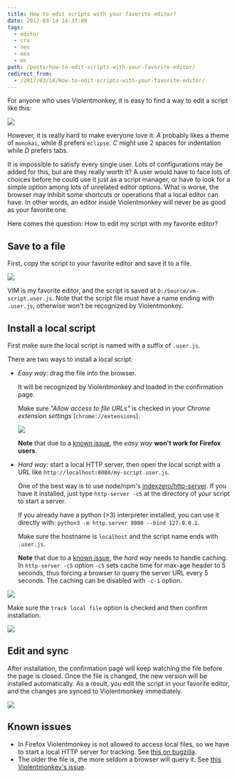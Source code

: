 ```yaml
---
title: How to edit scripts with your favorite editor?
date: 2017-03-14 14:37:09
tags:
  - editor
  - crx
  - nex
  - oex
  - mx
path: /posts/how-to-edit-scripts-with-your-favorite-editor/
redirect_from:
  - /2017/03/14/How-to-edit-scripts-with-your-favorite-editor/
---
```


For anyone who uses Violentmonkey, it is easy to find a way to edit a script like this:

![](editor-1.png)

However, it is really hard to make everyone love it. *A* probably likes a theme of `monokai`, while *B* prefers `eclipse`. *C* might use 2 spaces for indentation while *D* prefers tabs.

It is impossible to satisfy every single user. Lots of configurations may be added for this, but are they really worth it? A user would have to face lots of choices before he could use it just as a script manager, or have to look for a simple option among lots of unrelated editor options. What is worse, the browser may inhibit some shortcuts or operations that a local editor can have. In other words, an editor inside Violentmonkey will never be as good as your favorite one.

Here comes the question: How to edit my script with my favorite editor?

Save to a file
---

First, copy the script to your favorite editor and save it to a file.

![](editor-2.png)

VIM is my favorite editor, and the script is saved at `D:/Source/vm-script.user.js`. Note that the script file must have a name ending with `.user.js`, otherwise won't be recognized by Violentmonkey.

Install a local script
---

First make sure the local script is named with a suffix of `.user.js`.

There are two ways to install a local script:

- *Easy way:* drag the file into the browser.

  It will be recognized by Violentmonkey and loaded in the confirmation page.

  Make sure *"Allow access to file URLs"* is checked in your *Chrome extension settings* (`chrome://extensions`).

  ![](editor-6.png)

  **Note** that due to a [known issue](#known-issues), the *easy way* **won't work for Firefox users**.

- *Hard way:* start a local HTTP server, then open the local script with a URL like `http://localhost:8080/my-script.user.js`.

  One of the best way is to use node/npm's [indexzero/http-server](https://github.com/indexzero/http-server#readme). If you have it installed, just type `http-server -c5` at the directory of your script to start a server.
  
  If you already have a python (>3) interpreter installed, you can use it directly with: `python3 -m http.server 8080 --bind 127.0.0.1`.

  Make sure the hostname is `localhost` and the script name ends with `.user.js`.

  **Note** that due to a [known issue](https://github.com/violentmonkey/violentmonkey/issues/460#issuecomment-434335758), the *hard way* needs to handle caching. In `http-server -c5` option `-c5` sets cache time for max-age header to 5 seconds, thus forcing a browser to query the server URL every 5 seconds. The caching can be disabled with `-c-1` option.

![](editor-3.png)

Make sure the `track local file` option is checked and then confirm installation.

![](editor-4.png)

Edit and sync
---

After installation, the confirmation page will keep watching the file before the page is closed. Once the file is changed, the new version will be installed automatically. As a result, you edit the script in your favorite editor, and the changes are synced to Violentmonkey immediately.

![](editor-5.png)

Known issues
---
- In Firefox Violentmonkey is not allowed to access local files, so we have to start a local HTTP server for tracking. See [this on bugzilla](https://bugzilla.mozilla.org/show_bug.cgi?id=1266960).
- The older the file is, the more seldom a browser will query it. See [this Violentmonkey's issue](https://github.com/violentmonkey/violentmonkey/issues/460#issuecomment-434335758).
